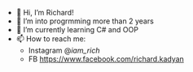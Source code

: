 - 👋 Hi, I’m Richard!
- 👀 I’m into progrmming more than 2 years
- 🌱 I’m currently learning C# and OOP
- 📫 How to reach me:
  - Instagram @_iam_rich_
  - FB https://www.facebook.com/richard.kadyan

